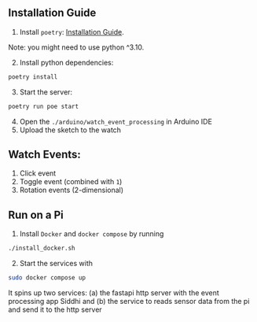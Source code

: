 ## Installation Guide

1. Install `poetry`: [Installation Guide](https://python-poetry.org/docs/#installation).

Note: you might need to use python ^3.10.

2. Install python dependencies:

```bash
poetry install
```

3. Start the server:

```bash
poetry run poe start
```

4. Open the `./arduino/watch_event_processing` in Arduino IDE
5. Upload the sketch to the watch

## Watch Events:

1. Click event
2. Toggle event (combined with `1`)
3. Rotation events (2-dimensional)

## Run on a Pi

1. Install `Docker` and `docker compose` by running

```bash
./install_docker.sh
```

2. Start the services with

```bash
sudo docker compose up
```
It spins up two services: (a) the fastapi http server with the event processing app Siddhi and (b) the service to reads sensor data from the pi and send it to the http server

